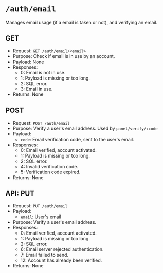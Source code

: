 # `/auth/email`
Manages email usage (if a email is taken or not), and verifying an email.

## GET
- Request: `GET /auth/email/<email>`
- Purpose: Check if email is in use by an account.
- Payload: None
- Responses:
  - 0: Email is not in use.
  - 1: Payload is missing or too long.
  - 2: SQL error.
  - 3: Email in use.
- Returns: None

## POST
- Request: `POST /auth/email`
- Purpose: Verify a user's email address. Used by `panel/verify/:code`
- Payload:
  - `code`: Email verification code, sent to the user's email.
- Responses:
  - 0: Email verified, account activated.
  - 1: Payload is missing or too long.
  - 2: SQL error.
  - 4: Invalid verification code.
  - 5: Verification code expired.
- Returns: None

## API: PUT
- Request: `PUT /auth/email`
- Payload:
  - `email`: User's email
- Purpose: Verify a user's email address.
- Responses:
  - 0: Email verified, account activated.
  - 1: Payload is missing or too long.
  - 2: SQL error.
  - 6: Email server rejected authentication.
  - 7: Email failed to send.
  - 12: Account has already been verified.
- Returns: None
